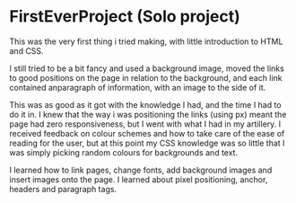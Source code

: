 # FirstEverProject (Solo project)


This was the very first thing i tried making, with little introduction to HTML and CSS.

I still tried to be a bit fancy and used a background image, moved the links to good positions on the page in relation to the background, and each link contained anparagraph of information, with an image to the side of it.

This was as good as it got with the knowledge I had, and the time I had to do it in. I knew that the way i was positioning the links (using px) meant the page had zero responsiveness, but I went with what I had in my artillery. I received feedback on colour schemes and how to take care of the ease of reading for the user, but at this point my CSS knowledge was so little that I was simply picking random colours for backgrounds and text.

I learned how to link pages, change fonts, add background images and insert images onto the page. I learned about pixel positioning, anchor, headers and paragraph tags.
